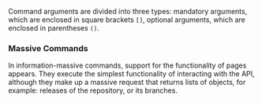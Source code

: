 Command arguments are divided into three types: mandatory arguments, which are enclosed in square brackets `[]`, optional arguments, which are enclosed in parentheses `()`.

### Massive Commands

In information-massive commands, support for the functionality of pages appears. They execute the simplest functionality of interacting with the API, although they make up a massive request that returns lists of objects, for example: releases of the repository, or its branches.
